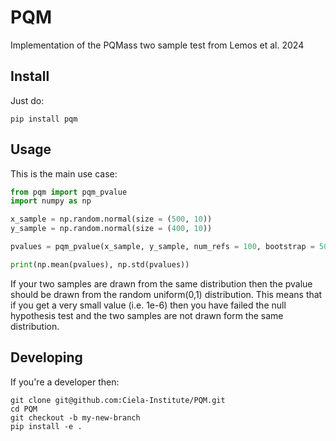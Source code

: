 # PQM

Implementation of the PQMass two sample test from Lemos et al. 2024

## Install

Just do:

```
pip install pqm
```

## Usage

This is the main use case:

```python
from pqm import pqm_pvalue
import numpy as np

x_sample = np.random.normal(size = (500, 10))
y_sample = np.random.normal(size = (400, 10))

pvalues = pqm_pvalue(x_sample, y_sample, num_refs = 100, bootstrap = 50)

print(np.mean(pvalues), np.std(pvalues))
```

If your two samples are drawn from the same distribution then the pvalue should
be drawn from the random uniform(0,1) distribution. This means that if you get a
very small value (i.e. 1e-6) then you have failed the null hypothesis test and
the two samples are not drawn form the same distribution.

## Developing

If you're a developer then:

```
git clone git@github.com:Ciela-Institute/PQM.git
cd PQM
git checkout -b my-new-branch
pip install -e .
```
